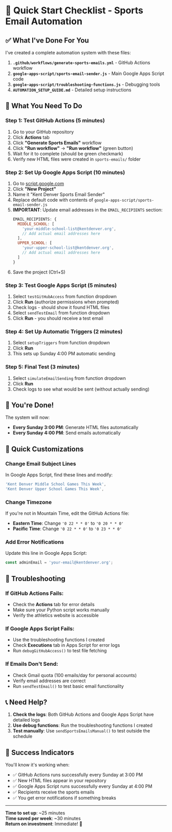 # 🚀 Quick Start Checklist - Sports Email Automation

## ✅ What I've Done For You

I've created a complete automation system with these files:

1. **`.github/workflows/generate-sports-emails.yml`** - GitHub Actions workflow
2. **`google-apps-script/sports-email-sender.js`** - Main Google Apps Script code
3. **`google-apps-script/troubleshooting-functions.js`** - Debugging tools
4. **`AUTOMATION_SETUP_GUIDE.md`** - Detailed setup instructions

## 🎯 What You Need To Do

### Step 1: Test GitHub Actions (5 minutes)
1. Go to your GitHub repository
2. Click **Actions** tab
3. Click **"Generate Sports Emails"** workflow
4. Click **"Run workflow"** → **"Run workflow"** (green button)
5. Wait for it to complete (should be green checkmark)
6. Verify new HTML files were created in `sports-emails/` folder

### Step 2: Set Up Google Apps Script (10 minutes)
1. Go to [script.google.com](https://script.google.com)
2. Click **"New Project"**
3. Name it "Kent Denver Sports Email Sender"
4. Replace default code with contents of `google-apps-script/sports-email-sender.js`
5. **IMPORTANT**: Update email addresses in the `EMAIL_RECIPIENTS` section:
   ```javascript
   EMAIL_RECIPIENTS: {
     MIDDLE_SCHOOL: [
       'your-middle-school-list@kentdenver.org',
       // Add actual email addresses here
     ],
     UPPER_SCHOOL: [
       'your-upper-school-list@kentdenver.org', 
       // Add actual email addresses here
     ]
   }
   ```
6. Save the project (Ctrl+S)

### Step 3: Test Google Apps Script (5 minutes)
1. Select `testGitHubAccess` from function dropdown
2. Click **Run** (authorize permissions when prompted)
3. Check logs - should show it found HTML files
4. Select `sendTestEmail` from function dropdown  
5. Click **Run** - you should receive a test email

### Step 4: Set Up Automatic Triggers (2 minutes)
1. Select `setupTriggers` from function dropdown
2. Click **Run**
3. This sets up Sunday 4:00 PM automatic sending

### Step 5: Final Test (3 minutes)
1. Select `simulateEmailSending` from function dropdown
2. Click **Run**
3. Check logs to see what would be sent (without actually sending)

## 🎉 You're Done!

The system will now:
- **Every Sunday 3:00 PM**: Generate HTML files automatically
- **Every Sunday 4:00 PM**: Send emails automatically

## 🔧 Quick Customizations

### Change Email Subject Lines
In Google Apps Script, find these lines and modify:
```javascript
'Kent Denver Middle School Games This Week',
'Kent Denver Upper School Games This Week',
```

### Change Timezone
If you're not in Mountain Time, edit the GitHub Actions file:
- **Eastern Time**: Change `'0 22 * * 0'` to `'0 20 * * 0'`
- **Pacific Time**: Change `'0 22 * * 0'` to `'0 23 * * 0'`

### Add Error Notifications
Update this line in Google Apps Script:
```javascript
const adminEmail = 'your-email@kentdenver.org';
```

## 🚨 Troubleshooting

### If GitHub Actions Fails:
- Check the **Actions** tab for error details
- Make sure your Python script works manually
- Verify the athletics website is accessible

### If Google Apps Script Fails:
- Use the troubleshooting functions I created
- Check **Executions** tab in Apps Script for error logs
- Run `debugGitHubAccess()` to test file fetching

### If Emails Don't Send:
- Check Gmail quota (100 emails/day for personal accounts)
- Verify email addresses are correct
- Run `sendTestEmail()` to test basic email functionality

## 📞 Need Help?

1. **Check the logs**: Both GitHub Actions and Google Apps Script have detailed logs
2. **Use debug functions**: Run the troubleshooting functions I created
3. **Test manually**: Use `sendSportsEmailsManual()` to test outside the schedule

## 🎯 Success Indicators

You'll know it's working when:
- ✅ GitHub Actions runs successfully every Sunday at 3:00 PM
- ✅ New HTML files appear in your repository
- ✅ Google Apps Script runs successfully every Sunday at 4:00 PM  
- ✅ Recipients receive the sports emails
- ✅ You get error notifications if something breaks

---

**Time to set up**: ~25 minutes  
**Time saved per week**: ~30 minutes  
**Return on investment**: Immediate! 🎉
